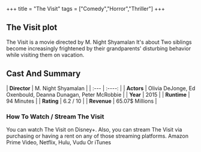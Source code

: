 +++
title = "The Visit"
tags = ["Comedy","Horror","Thriller"]
+++
## The Visit plot
The Visit is a movie directed by M. Night Shyamalan It's about Two siblings become increasingly frightened by their grandparents' disturbing behavior while visiting them on vacation.
## Cast And Summary
| **Director**      | M. Night Shyamalan |
    | :---        |    :----:   |
    |  **Actors** | Olivia DeJonge, Ed Oxenbould, Deanna Dunagan, Peter McRobbie |
    | **Year**   | 2015    |
    |  **Runtime** | 94 Minutes |
    |  **Rating** | 6.2 / 10 | 
    |  **Revenue** | 65.07$ Millions |
### How To Watch / Stream The Visit
You can watch The Visit on Disney+.
Also, you can stream The Visit via purchasing or having a rent on any of those streaming platforms.
Amazon Prime Video, Netflix, Hulu, Vudu Or iTunes